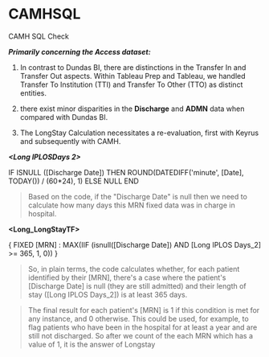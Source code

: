 # CAMHSQL
CAMH SQL Check

_**Primarily concerning the Access dataset:**_

1. In contrast to Dundas BI, there are distinctions in the Transfer In and Transfer Out aspects.
Within Tableau Prep and Tableau, we handled Transfer To Institution (TTI) and Transfer To Other (TTO) as distinct entities.

2. there exist minor disparities in the **Discharge** and **ADMN** data when compared with Dundas BI.

3. The LongStay Calculation necessitates a re-evaluation, first with Keyrus and subsequently with CAMH.



_**<Long IPLOSDays 2>**_

IF ISNULL ([Discharge Date])  THEN
    ROUND(DATEDIFF('minute', [Date], TODAY()) / (60*24), 1)
ELSE
    NULL
END
> Based on the code, if the "Discharge Date" is null then we need to calculate how many days this MRN fixed data was in charge in hospital.

**<Long_LongStayTF>**

{ FIXED [MRN] : MAX(IIF (isnull([Discharge Date])  AND [Long IPLOS Days_2] >= 365, 1, 0)) }

>So, in plain terms, the code calculates whether, for each patient identified by their [MRN], 
there's a case where the patient's [Discharge Date] is null (they are still admitted) and their length of stay ([Long IPLOS Days_2]) is at least 365 days. 

>The final result for each patient's [MRN] is 1 if this condition is met for any instance, and 0 otherwise. This could be used, for example, to flag patients who have been in the hospital for at least a year and are still not discharged. So after we count of the each MRN which has a value of 1, it is the answer of Longstay
